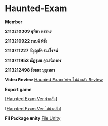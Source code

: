 # Haunted-Exam

**Member**

**2113210369 มุฑิตา พาหนะ**

**2113210922 ธนบดี พิชัย**

**2113211227 กัญญภัค ธนะโรจน์**

**2113211953 ณัฏฐมน อุณานิภากร**

**2113212498 ชัยชนะ บุญเหลา**

**Video Review**
[Haunted Exam Ver ไม่น่ากลัว Review](https://drive.google.com/file/d/1jvKKUmKKSHjFbHGa_WXcrY7jJwI0mial/view?usp=sharing)

**Export game**

[[Haunted Exam Ver น่ากลัว](https://drive.google.com/file/d/1TPB8QkZp-7OISbM37RL0i6BSqJndtTIJ/view?usp=sharing)]

[[Haunted Exam Ver ไม่น่ากลัว](https://drive.google.com/file/d/1U7_IOR9pmXzEhUsxsKc4l7dO92AWIPez/view?usp=sharing)]

**Fil Package unity**
[File Unity
](https://drive.google.com/file/d/1Z6osoTJWivxKDMX7WlqaGh7CRy8-zCkS/view?usp=sharing)
